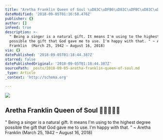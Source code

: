 ```yaml
---
title: "Aretha Franklin Queen of Soul \uD83C\uDFB6\uD83C\uDFBC\uD83C\uDFB9\uD83D\uDC97\uD83D\uDD4A️"
dateModified: '2018-09-05T01:16:58.476Z'
publisher: {}
author: []
inFeed: true
description: >-
  " Being a singer is a natural gift. It means I'm using to the highest degree
  possible the gift that God gave me to use. I'm happy with that. " ~ Aretha
  Franklin  (March 25, 1942 – August 16, 2018)
via: {}
datePublished: '2018-09-05T01:18:44.387Z'
starred: false
datePublishedOriginal: '2018-09-05T01:18:44.387Z'
sourcePath: _posts/2018-09-05-aretha-franklin-queen-of-soul.md
_type: Article
_context: 'http://schema.org'

---
```

<article style=""><img src="https://the-grid-user-content.s3-us-west-2.amazonaws.com/5d1bb7a3-d8ad-4c26-b357-1a39705a8c69.jpg" /><h1>Aretha Franklin Queen of Soul ️</h1><p>" Being a singer is a natural gift. It means I'm using to the highest degree possible the gift that God gave me to use. I'm happy with that. " ~ Aretha Franklin  (March 25, 1942 – August 16, 2018)</p></article>